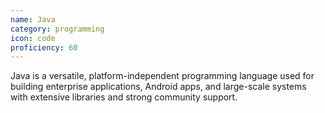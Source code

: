 ```yaml
---
name: Java
category: programming
icon: code
proficiency: 60
---
```

Java is a versatile, platform-independent programming language used for building enterprise applications, Android apps, and large-scale systems with extensive libraries and strong community support.